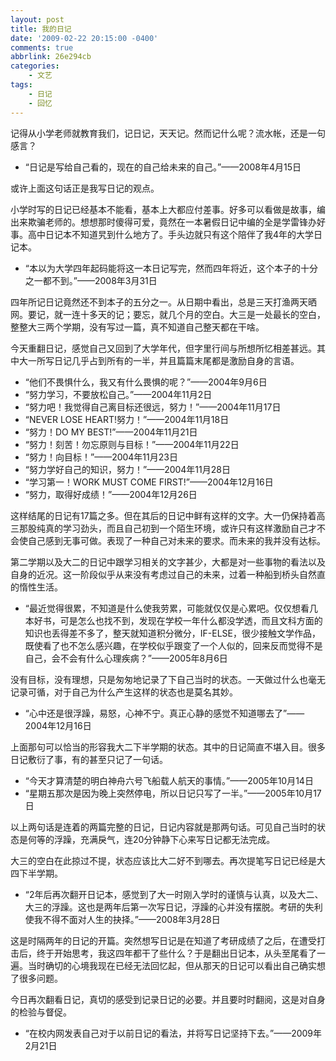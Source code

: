 ```yaml
---
layout: post
title: 我的日记
date: '2009-02-22 20:15:00 -0400'
comments: true
abbrlink: 26e294cb
categories:
	- 文艺
tags:
	- 日记
	- 回忆
---
```

记得从小学老师就教育我们，记日记，天天记。然而记什么呢？流水帐，还是一句感言？

* “日记是写给自己看的，现在的自己给未来的自己。”——2008年4月15日

或许上面这句话正是我写日记的观点。

小学时写的日记已经基本不能看，基本上大都应付差事。好多可以看做是故事，编出来欺骗老师的。想想那时傻得可爱，竟然在一本暑假日记中编的全是学雷锋办好事。高中日记本不知道旯到什么地方了。手头边就只有这个陪伴了我4年的大学日记本。

* “本以为大学四年起码能将这一本日记写完，然而四年将近，这个本子的十分之一都不到。”——2008年3月31日

四年所记日记竟然还不到本子的五分之一。从日期中看出，总是三天打渔两天晒网。要记，就一连十多天的记；要忘，就几个月的空白。大三是一处最长的空白，整整大三两个学期，没有写过一篇，真不知道自己整天都在干啥。

今天重翻日记，感觉自己又回到了大学年代，但字里行间与所想所忆相差甚远。其中大一所写日记几乎占到所有的一半，并且篇篇末尾都是激励自身的言语。

* “他们不畏惧什么，我又有什么畏惧的呢？”——2004年9月6日
* “努力学习，不要放松自己。”——2004年11月2日
* “努力吧！我觉得自己离目标还很远，努力！”——2004年11月17日
* “NEVER LOSE HEART!努力！”——2004年11月18日
* “努力！DO MY BEST!”——2004年11月21日
* “努力！刻苦！勿忘原则与目标！”——2004年11月22日
* “努力！向目标！”——2004年11月23日
* “努力学好自己的知识，努力！”——2004年11月28日
* “学习第一！WORK MUST COME FIRST!”——2004年12月16日
* “努力，取得好成绩！”——2004年12月26日

这样结尾的日记有17篇之多。但在其后的日记中鲜有这样的文字。大一仍保持着高三那股纯真的学习劲头，而且自己初到一个陌生环境，或许只有这样激励自己才不会使自己感到无事可做。表现了一种自己对未来的要求。而未来的我并没有达标。

第二学期以及大二的日记中跟学习相关的文字甚少，大都是对一些事物的看法以及自身的近况。这一阶段似乎从来没有考虑过自己的未来，过着一种船到桥头自然直的惰性生活。

* “最近觉得很累，不知道是什么使我劳累，可能就仅仅是心累吧。仅仅想看几本好书，可是怎么也找不到，发现在学校一年什么都没学透，而且文科方面的知识也丢得差不多了，整天就知道积分微分，IF-ELSE，很少接触文学作品，既使看了也不怎么感兴趣，在学校似乎跟变了一个人似的，回来反而觉得不是自己，会不会有什么心理疾病？”——2005年8月6日

没有目标，没有理想，只是匆匆地记录了下自己当时的状态。一天做过什么也毫无记录可循，对于自己为什么产生这样的状态也是莫名其妙。

* “心中还是很浮躁，易怒，心神不宁。真正心静的感觉不知道哪去了”——2004年12月16日

上面那句可以恰当的形容我大二下半学期的状态。其中的日记简直不堪入目。很多日记敷衍了事，有的甚至只记了一句话。

* “今天才算清楚的明白神舟六号飞船载人航天的事情。”——2005年10月14日
* “星期五那次是因为晚上突然停电，所以日记只写了一半。”——2005年10月17日

以上两句话是连着的两篇完整的日记，日记内容就是那两句话。可见自己当时的状态是何等的浮躁，充满戾气，连20分钟静下心来写日记都无法完成。

大三的空白在此掠过不提，状态应该比大二好不到哪去。再次提笔写日记已经是大四下半学期。

* “2年后再次翻开日记本，感觉到了大一时刚入学时的谨慎与认真，以及大二、大三的浮躁。这也是两年后第一次写日记，浮躁的心并没有摆脱。考研的失利使我不得不面对人生的抉择。”——2008年3月28日

这是时隔两年的日记的开篇。突然想写日记是在知道了考研成绩了之后，在遭受打击后，终于开始思考，我这四年都干了些什么？于是翻出日记本，从头至尾看了一遍。当时确切的心境我现在已经无法回忆起，但从那天的日记可以看出自己确实想了很多问题。

今日再次翻看日记，真切的感受到记录日记的必要。并且要时时翻阅，这是对自身的检验与督促。

* “在校内网发表自己对于以前日记的看法，并将写日记坚持下去。”——2009年2月21日
